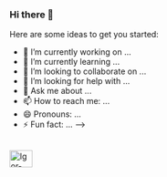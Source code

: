 ### Hi there 👋

Here are some ideas to get you started:

- 🔭 I’m currently working on ...
- 🌱 I’m currently learning ...
- 👯 I’m looking to collaborate on ...
- 🤔 I’m looking for help with ...
- 💬 Ask me about ...
- 📫 How to reach me: ...
- 😄 Pronouns: ...
- ⚡ Fun fact: ...
-->

<div style="display: inline_block"><br>
  <img align = "center" alt="Igor-Python" height="30" width="40" src="https://img.shields.io/badge/Python-3776AB?style=for-the-badge&logo=python&logoColor=white">
</div>
